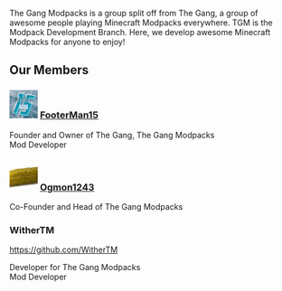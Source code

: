 The Gang Modpacks is a group split off from The Gang, a group of awesome people playing Minecraft Modpacks everywhere. TGM is the Modpack Development Branch. Here, we develop awesome Minecraft Modpacks for anyone to enjoy! 

## Our Members

### <img src="https://github.com/TheGangModpacks/.github/blob/main/profile/50pxFM15-December.png?raw=true">  [FooterMan15](https://github.com/FooterMan15)

Founder and Owner of The Gang, The Gang Modpacks  
Mod Developer

### <img src="https://github.com/TheGangModpacks/.github/blob/main/profile/Ogmon.png?raw=true">  [Ogmon1243](https://github.com/Ogmon1243)

Co-Founder and Head of The Gang Modpacks

### WitherTM
https://github.com/WitherTM

Developer for The Gang Modpacks   
Mod Developer

